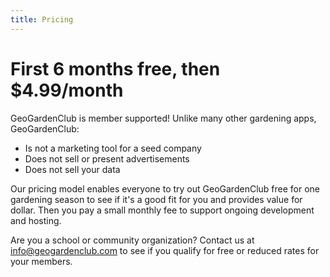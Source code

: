 ```yaml
---
title: Pricing
---
```


# First 6 months free, then $4.99/month

GeoGardenClub is member supported!  Unlike many other gardening apps, GeoGardenClub: 

* Is not a marketing tool for a seed company
* Does not sell or present advertisements
* Does not sell your data 

Our pricing model enables everyone to try out GeoGardenClub free for one gardening season to see if it's a good fit for you and provides value for dollar. Then you pay a small monthly fee to support ongoing development and hosting.

Are you a school or community organization?  Contact us at info@geogardenclub.com to see if you qualify for free or reduced rates for your members. 




